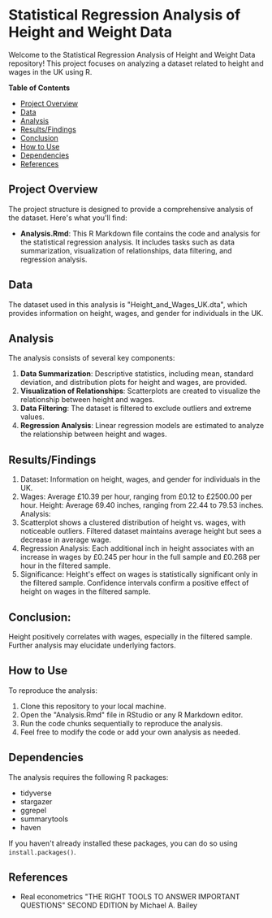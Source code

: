 # Statistical Regression Analysis of Height and Weight Data

Welcome to the Statistical Regression Analysis of Height and Weight Data repository! This project focuses on analyzing a dataset related to height and wages in the UK using R.

**Table of Contents**
- [Project Overview](#project-overview)
- [Data](#data)
- [Analysis](#analysis)
- [Results/Findings](#resultsfindings)
- [Conclusion](#conclusion)
- [How to Use](#how-to-use)
- [Dependencies](#dependencies)
- [References](#references)

## Project Overview

The project structure is designed to provide a comprehensive analysis of the dataset. Here's what you'll find:

- **Analysis.Rmd**: This R Markdown file contains the code and analysis for the statistical regression analysis. It includes tasks such as data summarization, visualization of relationships, data filtering, and regression analysis.

## Data

The dataset used in this analysis is "Height_and_Wages_UK.dta", which provides information on height, wages, and gender for individuals in the UK.

## Analysis

The analysis consists of several key components:

1. **Data Summarization**: Descriptive statistics, including mean, standard deviation, and distribution plots for height and wages, are provided.
2. **Visualization of Relationships**: Scatterplots are created to visualize the relationship between height and wages.
3. **Data Filtering**: The dataset is filtered to exclude outliers and extreme values.
4. **Regression Analysis**: Linear regression models are estimated to analyze the relationship between height and wages.

## Results/Findings

1. Dataset: Information on height, wages, and gender for individuals in the UK.
2. Wages: Average £10.39 per hour, ranging from £0.12 to £2500.00 per hour.
Height: Average 69.40 inches, ranging from 22.44 to 79.53 inches.
Analysis:
3. Scatterplot shows a clustered distribution of height vs. wages, with noticeable outliers.
Filtered dataset maintains average height but sees a decrease in average wage.
4. Regression Analysis:
Each additional inch in height associates with an increase in wages by £0.245 per hour in the full sample and £0.268 per hour in the filtered sample.
5. Significance:
Height's effect on wages is statistically significant only in the filtered sample.
Confidence intervals confirm a positive effect of height on wages in the filtered sample.

## Conclusion:
Height positively correlates with wages, especially in the filtered sample. Further analysis may elucidate underlying factors.

## How to Use

To reproduce the analysis:

1. Clone this repository to your local machine.
2. Open the "Analysis.Rmd" file in RStudio or any R Markdown editor.
3. Run the code chunks sequentially to reproduce the analysis.
4. Feel free to modify the code or add your own analysis as needed.

## Dependencies

The analysis requires the following R packages:

- tidyverse
- stargazer
- ggrepel
- summarytools
- haven

If you haven't already installed these packages, you can do so using `install.packages()`.

## References 

- Real econometrics "THE RIGHT TOOLS TO ANSWER IMPORTANT QUESTIONS" SECOND EDITION by Michael A. Bailey

